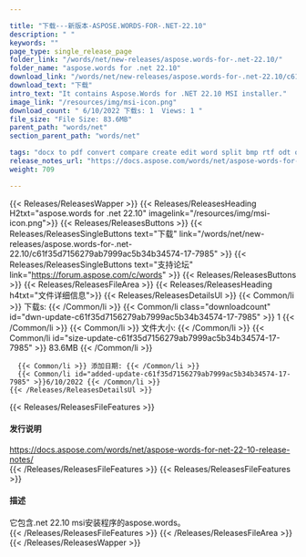 ```yaml
---

title: "下载---新版本-ASPOSE.WORDS-FOR-.NET-22.10"
description: " "
keywords: ""
page_type: single_release_page
folder_link: "/words/net/new-releases/aspose.words-for-.net-22.10/"
folder_name: "aspose.words for .net 22.10"
download_link: "/words/net/new-releases/aspose.words-for-.net-22.10/c61f35d7156279ab7999ac5b34b34574-17-7985"
download_text: "下载"
intro_text: "It contains Aspose.Words for .NET 22.10 MSI installer."
image_link: "/resources/img/msi-icon.png"
download_count: " 6/10/2022 下载s: 1  Views: 1 "
file_size: "File Size: 83.6MB"
parent_path: "words/net"
section_parent_path: "words/net"

tags: "docx to pdf convert compare create edit word split bmp rtf odt open office html tiff doc dot wordml mobi chm txt md markdown xps svg ps postscript pcl epub azw3 png emf jpg gif mail merge table reporting document"
release_notes_url: "https://docs.aspose.com/words/net/aspose-words-for-net-22-10-release-notes/"
weight: 709

---
```


{{< Releases/ReleasesWapper >}}
  {{< Releases/ReleasesHeading H2txt="aspose.words for .net 22.10" imagelink="/resources/img/msi-icon.png">}}
  {{< Releases/ReleasesButtons >}}
    {{< Releases/ReleasesSingleButtons text="下载" link="/words/net/new-releases/aspose.words-for-.net-22.10/c61f35d7156279ab7999ac5b34b34574-17-7985" >}}
    {{< Releases/ReleasesSingleButtons text="支持论坛" link="https://forum.aspose.com/c/words" >}}
  {{< Releases/ReleasesButtons >}}
  {{< Releases/ReleasesFileArea >}}
    {{< Releases/ReleasesHeading h4txt="文件详细信息">}}
    {{< Releases/ReleasesDetailsUl >}}
      {{< Common/li >}} 下载s: {{< /Common/li >}}
      {{< Common/li class="downloadcount" id="dwn-update-c61f35d7156279ab7999ac5b34b34574-17-7985" >}} 1 {{< /Common/li >}}
      {{< Common/li >}} 文件大小: {{< /Common/li >}}
      {{< Common/li id="size-update-c61f35d7156279ab7999ac5b34b34574-17-7985" >}} 83.6MB {{< /Common/li >}}

      {{< Common/li >}} 添加日期: {{< /Common/li >}}
      {{< Common/li id="added-update-c61f35d7156279ab7999ac5b34b34574-17-7985" >}}6/10/2022 {{< /Common/li >}}
    {{< /Releases/ReleasesDetailsUl >}}

  {{< Releases/ReleasesFileFeatures >}}
      <h4>发行说明</h4><div><a href='https://docs.aspose.com/words/net/aspose-words-for-net-22-10-release-notes/'>https://docs.aspose.com/words/net/aspose-words-for-net-22-10-release-notes/</a></div>
  {{< /Releases/ReleasesFileFeatures >}}
  {{< Releases/ReleasesFileFeatures >}}
      <h4>描述</h4><div class="HTMLDescription">它包含.net 22.10 msi安装程序的aspose.words。</div>
  {{< /Releases/ReleasesFileFeatures >}}
 {{< /Releases/ReleasesFileArea >}}
{{< /Releases/ReleasesWapper >}}


